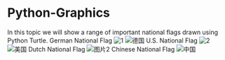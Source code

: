 # Python-Graphics
In this topic we will show a range of important national flags drawn using Python Turtle.
German National Flag
![1](https://github.com/user-attachments/assets/10d8840e-fd60-43bc-93a5-6362e7ddef81)
![德国](https://github.com/user-attachments/assets/7727d779-48be-4850-9e68-62520efc55af)
U.S. National Flag
![2](https://github.com/user-attachments/assets/2700e924-81ad-4950-b819-56aa661e0194)
![美国](https://github.com/user-attachments/assets/b4443c47-c0ca-476d-a4d0-82a348ecdbff)
Dutch National Flag
![图片2](https://github.com/user-attachments/assets/a2426ff5-99b8-4d62-be63-874a8574f68d)
Chinese National Flag
![中国](https://github.com/user-attachments/assets/95fd7086-0040-4faa-8970-6bb4ff7b59ae)
